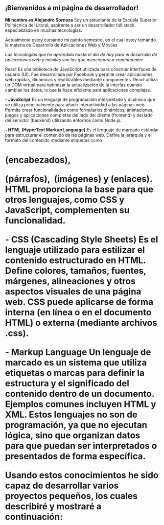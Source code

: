 ## ¡Bienvenidos a mi página de desarrollador!
**Mi nombre es Alejandro Sornoza**
Soy un estudiante de la Escuela Superior Politécnica del Litoral, aspirante a ser un desarrollador full stack especializado en muchas tecnologías.

Actualmente estoy cursando mi quinto semestre, en el cual estoy tomando la materia de Desarrollo de Aplicaciones Web y Móviles.

*Las tecnologías que he aprendido hasta el día de hoy para el desarrollo de aplicaciones web y móviles son las que mencionaré a continuación:*

React
Es una biblioteca de JavaScript utilizada para construir interfaces de usuario (UI). Fue desarrollada por Facebook y permite crear aplicaciones web rápidas, dinámicas y reutilizables mediante componentes. React utiliza un DOM virtual para optimizar la actualización de la interfaz cuando cambian los datos, lo que la hace eficiente para aplicaciones complejas.

**- JavaScript**
Es un lenguaje de programación interpretado y dinámico que se utiliza principalmente para añadir interactividad a las páginas web. Permite crear funcionalidades como formularios dinámicos, animaciones, juegos y aplicaciones completas del lado del cliente (frontend) y del lado del servidor (backend) utilizando entornos como Node.js.

**- HTML (HyperText Markup Language)**
Es el lenguaje de marcado estándar para estructurar el contenido de las páginas web. Define la jerarquía y el formato del contenido mediante etiquetas como <h1> (encabezados), <p> (párrafos), <img> (imágenes) y <a> (enlaces). HTML proporciona la base para que otros lenguajes, como CSS y JavaScript, complementen su funcionalidad.

**- CSS (Cascading Style Sheets)**
Es el lenguaje utilizado para estilizar el contenido estructurado en HTML. Define colores, tamaños, fuentes, márgenes, alineaciones y otros aspectos visuales de una página web. CSS puede aplicarse de forma interna (en línea o en el documento HTML) o externa (mediante archivos .css).

**- Markup Language**
Un lenguaje de marcado es un sistema que utiliza etiquetas o marcas para definir la estructura y el significado del contenido dentro de un documento. Ejemplos comunes incluyen HTML y XML. Estos lenguajes no son de programación, ya que no ejecutan lógica, sino que organizan datos para que puedan ser interpretados o presentados de forma específica.

Usando estos conocimientos he sido capaz de desarrollar varios proyectos pequeños, los cuales describiré y mostraré a continuación:
